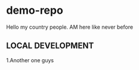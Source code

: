 # demo-repo
Hello my country people.
AM here like never before


## LOCAL DEVELOPMENT

1.Another one guys
